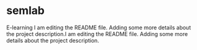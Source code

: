 # semlab
E-learning
I am editing the README file. Adding some more details about the project description.I am editing the README file. Adding some more details about the project description.
